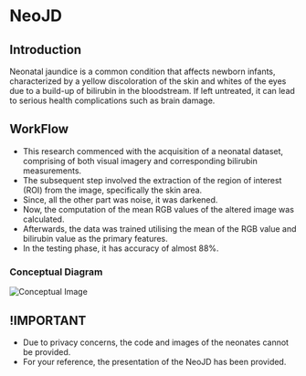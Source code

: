 # NeoJD
## Introduction
Neonatal jaundice is a common condition that affects newborn infants, characterized by a yellow discoloration of the skin and 
whites of the eyes due to a build-up of bilirubin in the bloodstream. If left untreated, it can lead to serious health complications such as brain damage.

## WorkFlow
- This research commenced with the acquisition of a neonatal dataset, comprising of both visual imagery and corresponding bilirubin measurements.
- The subsequent step involved the extraction of the region of interest (ROI) from the image, specifically the skin area.
- Since, all the other part was noise, it was darkened.
- Now, the computation of the mean RGB values of the altered image was calculated. 
- Afterwards, the data was trained utilising the mean of the RGB value and bilirubin value as the primary features.
- In the testing phase, it has accuracy of almost 88%.

### Conceptual Diagram

![Conceptual Image](https://github.com/Sanchit71/Neonatal-Jaundice/assets/102990660/5db09882-5939-4861-a1b8-588c2415ee02)


## !IMPORTANT
- Due to privacy concerns, the code and images of the neonates cannot be provided.
- For your reference, the presentation of the NeoJD has been provided.
